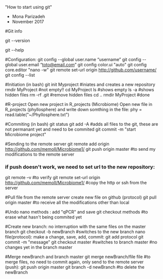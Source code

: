 "How to start using git"
- Mona Parizadeh
- November 2017

#Git info
<p>git --version</p>
git --help

#Configuration:
git config --global user.name “username”
git config --global user.email “toto@email.com”
git config color.ui "auto"
git config core.editor "nano -w"
git remote set-url origin http://github.com/username/
git config --list

#Initiation (in bash)
git init Myproject #iniates and creates a new repository
rmdir MyProject #not empty!!
cd MyProject
ls #shows empty
ls -a #shows hidden files
rm -rf .git #remove hidden files
cd ..
rmdir MyProject #done

#R-project
Open new project in R_projects (Microbiome)
Open new file in R_projects (phyllosphere) and write down somthing in the file:
phy = read.table("~/Phyllosphere.txt")

#Commiting (in bash)
git status
git add -A #adds all files to the git, these are not permanant yet and need to be commited
git commit -m "start Microbiome project"

#Sending to the remote server
git remote add origin http://github.com/memoll/Microbiome1/
git push origin master #to send my modifications to the remote server
### if push doesn't work, we need to set url to the new repository:
git remote –v #to verify
git remote set-url origin http://github.com/memoll/Microbiome1/ #copy the http or ssh from the server

#Pull file from the remote server
create new file on github (protocol)
git pull origin master #to receive all the modifications other than local

#Undo
nano methods : add "qPCR" and save
git checkout methods #to erase what hasn't being commited yet

#Create new branch: no interruption with the same files on the master branch
git checkout -b newBranch #switches to the new branch
nano file(protocol): make a change, save, add, commit:
git add protocol
git commit -m "message"
git checkout master #switches to branch master #no changes yet in the branch master 

#Merge newBranch and branch master
git merge newBranch/file file #to merge files, no need to commit again, only send to the remote server (push):
git push origin master
git branch -d newBranch #to delete the newBranch





 




